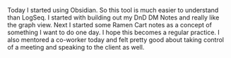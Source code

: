 Today I started using Obsidian. So this tool is much easier to understand than LogSeq. I started with building out my DnD DM Notes and really like the graph view. Next I started some Ramen Cart notes as a concept of something I want to do one day. I hope this becomes a regular practice. I also mentored a co-worker today and felt pretty good about taking control of a meeting and speaking to the client as well.